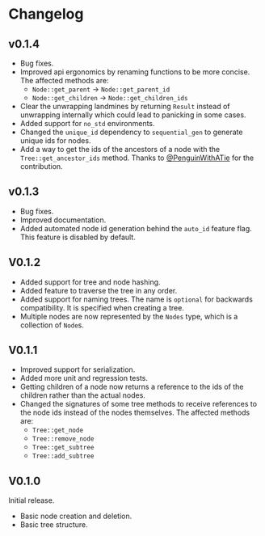 # Changelog

## v0.1.4

- Bug fixes.
- Improved api ergonomics by renaming functions to be more concise. The affected methods are:
    - `Node::get_parent` -> `Node::get_parent_id`
    - `Node::get_children` -> `Node::get_children_ids`
- Clear the unwrapping landmines by returning `Result` instead of unwrapping internally which could lead to panicking in
  some cases.
- Added support for `no_std` environments.
- Changed the `unique_id` dependency to `sequential_gen` to generate unique ids for nodes.
- Add a way to get the ids of the ancestors of a node with the `Tree::get_ancestor_ids` method. Thanks to
  [@PenguinWithATie](https://github.com/PenguinWithATie) for the
  contribution.

## v0.1.3

- Bug fixes.
- Improved documentation.
- Added automated node id generation behind the `auto_id` feature flag. This feature is disabled by default.

## V0.1.2

- Added support for tree and node hashing.
- Added feature to traverse the tree in any order.
- Added support for naming trees. The name is `optional` for backwards compatibility. It is specified when creating a
  tree.
- Multiple nodes are now represented by the `Nodes` type, which is a collection of `Node`s.

## V0.1.1

- Improved support for serialization.
- Added more unit and regression tests.
- Getting children of a node now returns a reference to the ids of the children rather than the actual nodes.
- Changed the signatures of some tree methods to receive references to the node ids instead of the nodes themselves. The
  affected methods are:
    - `Tree::get_node`
    - `Tree::remove_node`
    - `Tree::get_subtree`
    - `Tree::add_subtree`

## V0.1.0

Initial release.

- Basic node creation and deletion.
- Basic tree structure.

